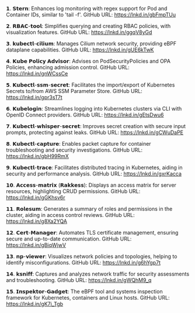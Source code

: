 𝟭. 𝗦𝘁𝗲𝗿𝗻: Enhances log monitoring with regex support for Pod and Container IDs, similar to 'tail -f'.
GitHub URL: https://lnkd.in/gbFmpTUu

𝟮. 𝗥𝗕𝗔𝗖-𝘁𝗼𝗼𝗹: Simplifies querying and creating RBAC policies, with visualization features.
GitHub URL: https://lnkd.in/ggqV8yGd

𝟯. 𝗸𝘂𝗯𝗲𝗰𝘁𝗹-𝗰𝗶𝗹𝗶𝘂𝗺: Manages Cilium network security, providing eBPF dataplane capabilities.
GitHub URL: https://lnkd.in/gUE6kTwK

𝟰. 𝗞𝘂𝗯𝗲 𝗣𝗼𝗹𝗶𝗰𝘆 𝗔𝗱𝘃𝗶𝘀𝗼𝗿: Advises on PodSecurityPolicies and OPA Policies, enhancing admission control.
GitHub URL: https://lnkd.in/gnWCssCe

𝟱. 𝗞𝘂𝗯𝗲𝗰𝘁𝗹-𝘀𝘀𝗺-𝘀𝗲𝗰𝗿𝗲𝘁: Facilitates the import/export of Kubernetes Secrets to/from AWS SSM Parameter Store.
GitHub URL: https://lnkd.in/gpr3sT7t

𝟲. 𝗞𝘂𝗯𝗲𝗹𝗼𝗴𝗶𝗻: Streamlines logging into Kubernetes clusters via CLI with OpenID Connect providers.
GitHub URL: https://lnkd.in/gEtsDwu6

𝟳. 𝗞𝘂𝗯𝗲𝗰𝘁𝗹-𝘄𝗵𝗶𝘀𝗽𝗲𝗿-𝘀𝗲𝗰𝗿𝗲𝘁: Improves secret creation with secure input prompts, protecting against leaks.
GitHub URL: https://lnkd.in/gCWuDaPE

𝟴. 𝗞𝘂𝗯𝗲𝗰𝘁𝗹-𝗰𝗮𝗽𝘁𝘂𝗿𝗲: Enables packet capture for container troubleshooting and security investigations.
GitHub URL: https://lnkd.in/gbH99RmX

𝟵. 𝗞𝘂𝗯𝗲𝗰𝘁𝗹-𝘁𝗿𝗮𝗰𝗲: Facilitates distributed tracing in Kubernetes, aiding in security and performance analysis.
GitHub URL: https://lnkd.in/gxrKacca

𝟭𝟬. 𝗔𝗰𝗰𝗲𝘀𝘀-𝗺𝗮𝘁𝗿𝗶𝘅 (𝗥𝗮𝗸𝗸𝗲𝘀𝘀): Displays an access matrix for server resources, highlighting CRUD permissions.
GitHub URL: https://lnkd.in/gGKhsv6r

𝟭𝟭. 𝗥𝗼𝗹𝗲𝘀𝘂𝗺: Generates a summary of roles and permissions in the cluster, aiding in access control reviews.
GitHub URL: https://lnkd.in/g8Xa2YQA

𝟭𝟮. 𝗖𝗲𝗿𝘁-𝗠𝗮𝗻𝗮𝗴𝗲𝗿: Automates TLS certificate management, ensuring secure and up-to-date communication.
GitHub URL: https://lnkd.in/gBiqWjwV

𝟭𝟯. 𝗻𝗽-𝘃𝗶𝗲𝘄𝗲𝗿: Visualizes network policies and topologies, helping to identify misconfigurations.
GitHub URL: https://lnkd.in/g6hYgp7t

𝟭𝟰. 𝗸𝘀𝗻𝗶𝗳𝗳: Captures and analyzes network traffic for security assessments and troubleshooting.
GitHub URL: https://lnkd.in/gWQhM9_q

𝟭𝟱. 𝗜𝗻𝘀𝗽𝗲𝗸𝘁𝗼𝗿-𝗚𝗮𝗱𝗴𝗲𝘁: The eBPF tool and systems inspection framework for Kubernetes, containers and Linux hosts.
GitHub URL: https://lnkd.in/gK7i_Tgb

